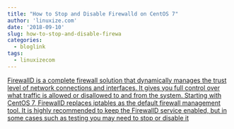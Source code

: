 ```yaml
---
title: "How to Stop and Disable Firewalld on CentOS 7"
author: 'linuxize.com'
date: '2018-09-10'
slug: how-to-stop-and-disable-firewa
categories:
  - bloglink
tags:
  - linuxizecom
---
```


[FirewallD is a complete firewall solution that dynamically manages the trust level of network connections and interfaces. It gives you full control over what traffic is allowed or disallowed to and from the system. Starting with CentOS 7, FirewallD replaces iptables as the default firewall management tool. It is highly recommended to keep the FirewallD service enabled, but in some cases such as testing you may need to stop or disable it<i class="fas fa-external-link-alt"></i>](https://linuxize.com/post/how-to-stop-and-disable-firewalld-on-centos-7/)

